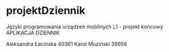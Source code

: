 # projektDziennik
Języki programowania urządzeń mobilnych L1 - projekt końcowy
APLIKACJA DZIENNIK

Aleksandra Łacińska 40361
Karol Muziński 39956
